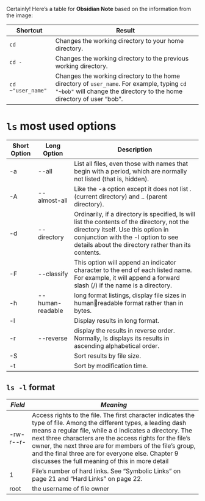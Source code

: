 Certainly! Here’s a table for **Obsidian Note** based on the information from the image:

|**Shortcut**|**Result**|
|---|---|
|`cd`|Changes the working directory to your home directory.|
|`cd -`|Changes the working directory to the previous working directory.|
|`cd ~"user_name"`|Changes the working directory to the home directory of `user_name`. For example, typing `cd "~bob"` will change the directory to the home directory of user “bob”.|

# `ls` most used options
|**Short Option**|**Long Option**|**Description**|
|---|---|---|
|-a|--all|List all files, even those with names that begin with a period, which are normally not listed (that is, hidden).|
|-A|--almost-all|Like the -a option except it does not list . (current directory) and .. (parent directory).|
|-d|--directory|Ordinarily, if a directory is specified, ls will list the contents of the directory, not the directory itself. Use this option in conjunction with the -l option to see details about the directory rather than its contents.|
|-F|--classify| This option will append an indicator character to the end of each listed name. For example, it will append a forward slash (/) if the name is a directory.|
|-h|--human-readable|long format listings, display file sizes in humanreadable format rather than in bytes.|
|-l||Display results in long format.|
|-r|--reverse|display the results in reverse order. Normally, ls displays its results in ascending alphabetical order.|
|-S||Sort results by file size.|
|-t||Sort by modification time.|

## `ls -l` format
|***Field***|***Meaning***|
|---|---|
|-rw-r--r-|Access rights to the file. The first character indicates the type of file. Among the different types, a leading dash means a regular file, while a d indicates a directory. The next three characters are the access rights for the file’s owner, the next three are for members of the file’s group, and the final three are for everyone else. Chapter 9 discusses the full meaning of this in more detail|
|1|File’s number of hard links. See “Symbolic Links” on page 21 and “Hard Links” on page 22.|
|root|the username of file owner|
